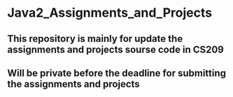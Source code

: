 # Java2_Assignments_and_Projects

## This repository is mainly for update the assignments and projects sourse code in CS209

## Will be private before the deadline for submitting the assignments and projects
